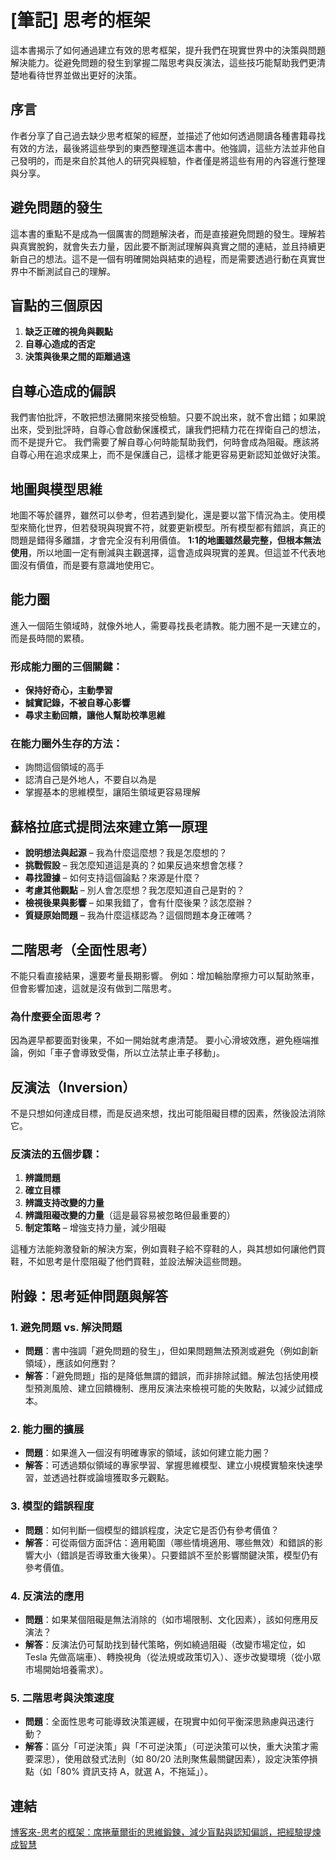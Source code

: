 # [筆記] 思考的框架

這本書揭示了如何通過建立有效的思考框架，提升我們在現實世界中的決策與問題解決能力。從避免問題的發生到掌握二階思考與反演法，這些技巧能幫助我們更清楚地看待世界並做出更好的決策。
<!--more-->


## 序言

作者分享了自己過去缺少思考框架的經歷，並描述了他如何透過閱讀各種書籍尋找有效的方法，最後將這些學到的東西整理進這本書中。他強調，這些方法並非他自己發明的，而是來自於其他人的研究與經驗，作者僅是將這些有用的內容進行整理與分享。

## 避免問題的發生

這本書的重點不是成為一個厲害的問題解決者，而是直接避免問題的發生。理解若與真實脫鉤，就會失去力量，因此要不斷測試理解與真實之間的連結，並且持續更新自己的想法。這不是一個有明確開始與結束的過程，而是需要透過行動在真實世界中不斷測試自己的理解。

## 盲點的三個原因

1. **缺乏正確的視角與觀點**
2. **自尊心造成的否定**
3. **決策與後果之間的距離過遠**

## 自尊心造成的偏誤

我們害怕批評，不敢把想法攤開來接受檢驗。只要不說出來，就不會出錯；如果說出來，受到批評時，自尊心會啟動保護模式，讓我們把精力花在捍衛自己的想法，而不是提升它。
我們需要了解自尊心何時能幫助我們，何時會成為阻礙。應該將自尊心用在追求成果上，而不是保護自己，這樣才能更容易更新認知並做好決策。

## 地圖與模型思維

地圖不等於疆界，雖然可以參考，但若遇到變化，還是要以當下情況為主。使用模型來簡化世界，但若發現與現實不符，就要更新模型。所有模型都有錯誤，真正的問題是錯得多離譜，才會完全沒有利用價值。
**1:1的地圖雖然最完整，但根本無法使用**，所以地圖一定有刪減與主觀選擇，這會造成與現實的差異。但這並不代表地圖沒有價值，而是要有意識地使用它。

## 能力圈

進入一個陌生領域時，就像外地人，需要尋找長老請教。能力圈不是一天建立的，而是長時間的累積。

### 形成能力圈的三個關鍵：

- **保持好奇心，主動學習**
- **誠實記錄，不被自尊心影響**
- **尋求主動回饋，讓他人幫助校準思維**

### 在能力圈外生存的方法：

- 詢問這個領域的高手
- 認清自己是外地人，不要自以為是
- 掌握基本的思維模型，讓陌生領域更容易理解

## 蘇格拉底式提問法來建立第一原理

- **說明想法與起源** – 我為什麼這麼想？我是怎麼想的？
- **挑戰假設** – 我怎麼知道這是真的？如果反過來想會怎樣？
- **尋找證據** – 如何支持這個論點？來源是什麼？
- **考慮其他觀點** – 別人會怎麼想？我怎麼知道自己是對的？
- **檢視後果與影響** – 如果我錯了，會有什麼後果？該怎麼辦？
- **質疑原始問題** – 我為什麼這樣認為？這個問題本身正確嗎？

## 二階思考（全面性思考）

不能只看直接結果，還要考量長期影響。
例如：增加輪胎摩擦力可以幫助煞車，但會影響加速，這就是沒有做到二階思考。

### 為什麼要全面思考？

因為遲早都要面對後果，不如一開始就考慮清楚。
要小心滑坡效應，避免極端推論，例如「車子會導致受傷，所以立法禁止車子移動」。

## 反演法（Inversion）

不是只想如何達成目標，而是反過來想，找出可能阻礙目標的因素，然後設法消除它。

### 反演法的五個步驟：

1. **辨識問題**
2. **確立目標**
3. **辨識支持改變的力量**
4. **辨識阻礙改變的力量**（這是最容易被忽略但最重要的）
5. **制定策略** – 增強支持力量，減少阻礙

這種方法能夠激發新的解決方案，例如賣鞋子給不穿鞋的人，與其想如何讓他們買鞋，不如思考是什麼阻礙了他們買鞋，並設法解決這些問題。

## 附錄：思考延伸問題與解答

### 1. 避免問題 vs. 解決問題

- **問題**：書中強調「避免問題的發生」，但如果問題無法預測或避免（例如創新領域），應該如何應對？
- **解答**：「避免問題」指的是降低無謂的錯誤，而非排除試錯。解法包括使用模型預測風險、建立回饋機制、應用反演法來檢視可能的失敗點，以減少試錯成本。

### 2. 能力圈的擴展

- **問題**：如果進入一個沒有明確專家的領域，該如何建立能力圈？
- **解答**：可透過類似領域的專家學習、掌握思維模型、建立小規模實驗來快速學習，並透過社群或論壇獲取多元觀點。

### 3. 模型的錯誤程度

- **問題**：如何判斷一個模型的錯誤程度，決定它是否仍有參考價值？
- **解答**：可從兩個方面評估：適用範圍（哪些情境適用、哪些無效）和錯誤的影響大小（錯誤是否導致重大後果）。只要錯誤不至於影響關鍵決策，模型仍有參考價值。

### 4. 反演法的應用

- **問題**：如果某個阻礙是無法消除的（如市場限制、文化因素），該如何應用反演法？
- **解答**：反演法仍可幫助找到替代策略，例如繞過阻礙（改變市場定位，如 Tesla 先做高端車）、轉換視角（從法規或政策切入）、逐步改變環境（從小眾市場開始培養需求）。

### 5. 二階思考與決策速度

- **問題**：全面性思考可能導致決策遲緩，在現實中如何平衡深思熟慮與迅速行動？
- **解答**：區分「可逆決策」與「不可逆決策」（可逆決策可以快，重大決策才需要深思），使用啟發式法則（如 80/20 法則聚焦最關鍵因素），設定決策停損點（如「80% 資訊支持 A，就選 A，不拖延」）。

## 連結

[博客來-思考的框架：席捲華爾街的思維鍛鍊，減少盲點與認知偏誤，把經驗提煉成智慧](https://www.books.com.tw/products/0010885009 "‌")
